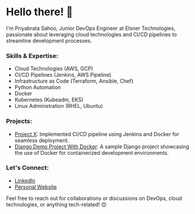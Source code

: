 # Hello there! 👋

I'm Priyabrata Sahoo, Junior DevOps Engineer at Elsner Technologies, passionate about leveraging cloud technologies and CI/CD pipelines to streamline development processes.

### Skills & Expertise:
- Cloud Technologies (AWS, GCP)
- CI/CD Pipelines (Jenkins, AWS Pipeline)
- Infrastructure as Code (Terraform, Ansible, Chef)
- Python Automation
- Docker
- Kubernetes (Kubeadm, EKS)
- Linux Administration (RHEL, Ubuntu)

### Projects:
- [Project X](link): Implemented CI/CD pipeline using Jenkins and Docker for seamless deployment.
- [Django Demo Project With Docker](https://github.com/priyabrata-sahoo/django_test_project): A sample Django project showcasing the use of Docker for containerized development environments.

### Let's Connect:
- [LinkedIn](https://linkedin.com/in/iampriyabrata/)
- [Personal Website](https://linktr.ee/priyabrata_sahoo)

Feel free to reach out for collaborations or discussions on DevOps, cloud technologies, or anything tech-related! 😊
